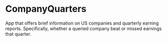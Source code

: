 # CompanyQuarters
App that offers brief information on US companies and quarterly earning reports. Specifically, whether a queried company beat or missed earnings that quarter. 
